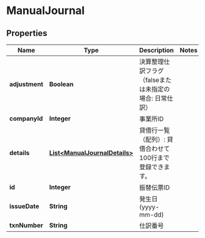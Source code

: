 

# ManualJournal


## Properties

| Name | Type | Description | Notes |
|------------ | ------------- | ------------- | -------------|
|**adjustment** | **Boolean** | 決算整理仕訳フラグ（falseまたは未指定の場合: 日常仕訳） |  |
|**companyId** | **Integer** | 事業所ID |  |
|**details** | [**List&lt;ManualJournalDetails&gt;**](ManualJournalDetails.md) | 貸借行一覧（配列）: 貸借合わせて100行まで登録できます。 |  |
|**id** | **Integer** | 振替伝票ID |  |
|**issueDate** | **String** | 発生日 (yyyy-mm-dd) |  |
|**txnNumber** | **String** | 仕訳番号 |  |




